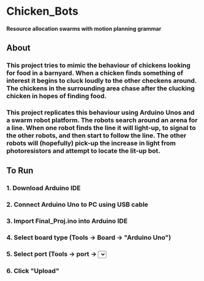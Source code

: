 # Chicken_Bots
#### Resource allocation swarms with motion planning grammar

## About
### This project tries to mimic the behaviour of chickens looking for food in a barnyard. When a chicken finds something of interest it begins to cluck loudly to the other checkens around. The chickens in the surrounding area chase after the clucking chicken in hopes of finding food.
### This project replicates this behaviour using Arduino Unos and a swarm robot platform. The robots search around an arena for a line. When one robot finds the line it will light-up, to signal to the other robots, and then start to follow the line. The other robots will (hopefully) pick-up the increase in light from photoresistors and attempt to locate the lit-up bot.

## To Run
### 1. Download Arduino IDE
### 2. Connect Arduino Uno to PC using USB cable
### 3. Import Final_Proj.ino into Arduino IDE
### 4. Select board type (Tools -> Board -> "Arduino Uno")
### 5. Select port (Tools -> port -> <select Uno port>)
### 6. Click "Upload"
